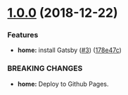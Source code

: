 # [1.0.0](https://github.com/alppix/alppix/compare/0.0.0...1.0.0) (2018-12-22)


### Features

* **home:** install Gatsby ([#3](https://github.com/alppix/alppix/issues/3)) ([178e47c](https://github.com/alppix/alppix/commit/178e47c))


### BREAKING CHANGES

* **home:** Deploy to Github Pages.
